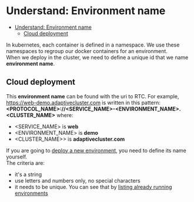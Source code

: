 # Understand: Environment name

- [Understand: Environment name](#understand-environment-name)
    - [Cloud deployment](#cloud-deployment)

In kubernetes, each container is defined in a namespace. We use these namespaces to regroup our docker containers for an environment.  
When we deploy in the cluster, we need to define a unique id that we name **environment name**.

## Cloud deployment
This **environment name** can be found with the uri to RTC. For example, <https://web-demo.adaptivecluster.com> is written in this pattern: **<PROTOCOL_NAME>://<SERVICE_NAME>-<ENVIRONMENT_NAME>.<CLUSTER_NAME>** where:
- <SERVICE_NAME> is **web**
- <ENVIRONMENT_NAME> is **demo**
- <CLUSTER_NAME>> is **adaptivecluster.com**

If you are going to [deploy a new environment][rtc-deployment], you need to define its name yourself.  
The criteria are:
- it's a string
- use letters and numbers only, no special characters
- it needs to be unique. You can see that by [listing already running environments][listing-environments]

[rtc-deployment]: ./rtc-deployment.md
[listing-environments]: ./rtc-deployment-cli.md#listing-environments
